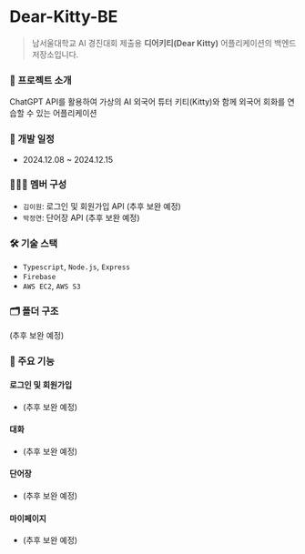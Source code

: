 # Dear-Kitty-BE

> 남서울대학교 AI 경진대회 제출용 **디어키티(Dear Kitty)** 어플리케이션의 백엔드 저장소입니다.

### 📌 프로젝트 소개

ChatGPT API를 활용하여 가상의 AI 외국어 튜터 키티(Kitty)와 함께 외국어 회화를 연습할 수 있는 어플리케이션

### 📅 개발 일정

- 2024.12.08 ~ 2024.12.15

### 👩🏻‍🏫 멤버 구성

- `김이원`: 로그인 및 회원가입 API (추후 보완 예정)
- `박정연`: 단어장 API (추후 보완 예정)

### 🛠 기술 스택

- `Typescript`, `Node.js`, `Express`
- `Firebase`
- `AWS EC2`, `AWS S3`

### 🗂 폴더 구조

(추후 보완 예정)

### 📝 주요 기능

#### 로그인 및 회원가입

- (추후 보완 예정)

#### 대화

- (추후 보완 예정)

#### 단어장

- (추후 보완 예정)

#### 마이페이지

- (추후 보완 예정)

